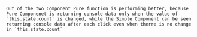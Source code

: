     Out of the two Component Pure function is performing better, because Pure Componenet is returning console data only when the value of `this.state.count` is changed, while the Simple Component can be seen returning console data after each click even when therre is no change in `this.state.count`